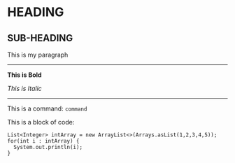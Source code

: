 HEADING
===

SUB-HEADING
---

This is my paragraph

---

**This is Bold**

*This is Italic*

---

This is a command: `command`

This is a block of code: 
```
List<Integer> intArray = new ArrayList<>(Arrays.asList(1,2,3,4,5));
for(int i : intArray) {
  System.out.println(i);
}
```
